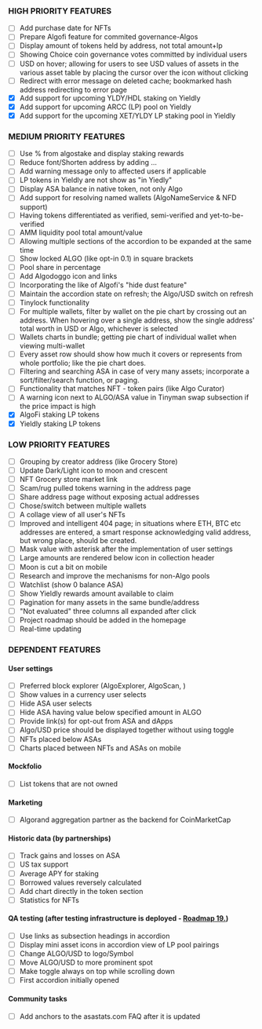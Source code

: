 ### HIGH PRIORITY FEATURES

- [ ] Add purchase date for NFTs
- [ ] Prepare Algofi feature for commited governance-Algos
- [ ] Display amount of tokens held by address, not total amount+lp
- [ ] Showing Choice coin governance votes committed by individual users
- [ ] USD on hover; allowing for users to see USD values of assets in the various asset table by placing the cursor over the icon without clicking
- [ ] Redirect with error message on deleted cache; bookmarked hash address redirecting to error page
- [x] Add support for upcoming YLDY/HDL staking on Yieldly
- [x] Add support for upcoming ARCC (LP) pool on Yieldly
- [x] Add support for the upcoming XET/YLDY LP staking pool in Yieldly

### MEDIUM PRIORITY FEATURES

- [ ] Use % from algostake and display staking rewards
- [ ] Reduce font/Shorten address by adding ...
- [ ] Add warning message only to affected users if applicable
- [ ] LP tokens in Yieldly are not show as "in Yiedly"
- [ ] Display ASA balance in native token, not only Algo
- [ ] Add support for resolving named wallets (AlgoNameService & NFD support)
- [ ] Having tokens differentiated as verified, semi-verified and yet-to-be-verified
- [ ] AMM liquidity pool total amount/value
- [ ] Allowing multiple sections of the accordion to be expanded at the same time
- [ ] Show locked ALGO (like opt-in 0.1) in square brackets
- [ ] Pool share in percentage
- [ ] Add Algodoggo icon and links
- [ ] Incorporating the like of Algofi's "hide dust feature"
- [ ] Maintain the accordion state on refresh; the Algo/USD switch on refresh 
- [ ] Tinylock functionality
- [ ] For multiple wallets, filter by wallet on the pie chart by crossing out an address. When hovering over a single address, show the single address' total worth in USD or Algo, whichever is selected 
- [ ] Wallets charts in bundle; getting pie chart of individual wallet when viewing multi-wallet 
- [ ] Every asset row should show how much it covers or represents from whole portfolio; like the pie chart does.
- [ ] Filtering and searching ASA in case of very many assets; incorporate a sort/filter/search function, or paging.
- [ ] Functionality that matches NFT - token pairs (like Algo Curator)
- [ ] A warning icon next to ALGO/ASA value in Tinyman swap subsection if the price impact is high
- [x] AlgoFi staking LP tokens
- [x] Yieldly staking LP tokens

### LOW PRIORITY FEATURES 

- [ ] Grouping by creator address (like Grocery Store)
- [ ] Update Dark/Light icon to moon and crescent
- [ ] NFT Grocery store market link
- [ ] Scam/rug pulled tokens warning in the address page
- [ ] Share address page without exposing actual addresses
- [ ] Chose/switch between multiple wallets
- [ ] A collage view of all user's NFTs
- [ ] Improved and intelligent 404 page; in situations where ETH, BTC etc addresses are entered, a smart response acknowledging valid address, but wrong place, should be created. 
- [ ] Mask value with asterisk after the implementation of user settings 
- [ ] Large amounts are rendered below icon in collection header
- [ ] Moon is cut a bit on mobile
- [ ] Research and improve the mechanisms for non-Algo pools
- [ ] Watchlist (show 0 balance ASA)
- [ ] Show Yieldly rewards amount available to claim
- [ ] Pagination for many assets in the same bundle/address
- [ ] "Not evaluated" three columns all expanded after click
- [ ] Project roadmap should be added in the homepage 
- [ ] Real-time updating

### DEPENDENT FEATURES

#### User settings

- [ ] Preferred block explorer (AlgoExplorer, AlgoScan, )
- [ ] Show values in a currency user selects
- [ ] Hide ASA user selects
- [ ] Hide ASA having value below specified amount in ALGO
- [ ] Provide link(s) for opt-out from ASA and dApps
- [ ] Algo/USD price should be displayed together without using toggle
- [ ] NFTs placed below ASAs
- [ ] Charts placed between NFTs and ASAs on mobile

#### Mockfolio

- [ ] List tokens that are not owned

#### Marketing

- [ ] Algorand aggregation partner as the backend for CoinMarketCap

#### Historic data (by partnerships)

- [ ] Track gains and losses on ASA
- [ ] US tax support
- [ ] Average APY for staking
- [ ] Borrowed values reversely calculated 
- [ ] Add chart directly in the token section
- [ ] Statistics for NFTs

#### QA testing (after testing infrastructure is deployed - [Roadmap 19.](https://github.com/asastats/docs/blob/main/roadmap.md))

- [ ] Use links as subsection headings in accordion
- [ ] Display mini asset icons in accordion view of LP pool pairings
- [ ] Change ALGO/USD to logo/Symbol
- [ ] Move ALGO/USD to more prominent spot
- [ ] Make toggle always on top while scrolling down
- [ ] First accordion initially opened

#### Community tasks

- [ ] Add anchors to the asastats.com FAQ after it is updated
